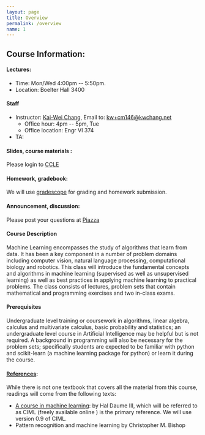 ```yaml
---
layout: page
title: Overview
permalink: /overview
name: 1
---
```


## Course Information: 
#### Lectures:
  * Time: Mon/Wed 4:00pm -- 5:50pm.
  * Location: Boelter Hall 3400
  
#### Staff
* Instructor: [Kai-Wei Chang](http://kwchang.net), Email to: kw+cm146@kwchang.net
  * Office hour:  4pm -- 5pm, Tue
  * Office location: Engr VI 374
* TA: 



#### Slides, course materials : 
Please login to [CCLE](https://ccle.ucla.edu/course/view/18F-COMSCIM146-1)  
  
#### Homework, gradebook:
We will use [gradescope](https://gradescope.com/) for grading and homework submission.

#### Announcement, discussion:
Please post your questions at [Piazza](piazza.com/ucla/fall2018/m146)


#### Course Description

Machine Learning encompasses the study of algorithms that learn from data. It has been a key
component in a number of problem domains including computer vision, natural language processing,
computational biology and robotics. This class will introduce the fundamental concepts and
algorithms in machine learning (supervised as well as unsupervised learning) as well as best
practices in applying machine learning to practical problems. The class consists of lectures, problem
sets that contain mathematical and programming exercises and two in-class exams.

#### Prerequisites

Undergraduate level training or coursework in algorithms, linear algebra, calculus and multivariate
calculus, basic probability and statistics; an undergraduate level course in Artificial Intelligence may
be helpful but is not required. A background in programming will also be necessary for the problem
sets; specifically students are expected to be familiar with python and scikit-learn (a machine
learning package for python) or learn it during the course.


#### [References](https://uclanlp.github.io/CSM148/resource):
While there is not one textbook that covers all the material from this course, readings will come from
the following texts:
  * [A course in machine learning](http://ciml.info/index_0_9.html): by Hal Daume III, which will be referred to as CIML (freely
available online ) is the primary reference. We will use version 0.9 of CIML.
  * Pattern recognition and machine learning by Christopher M. Bishop






